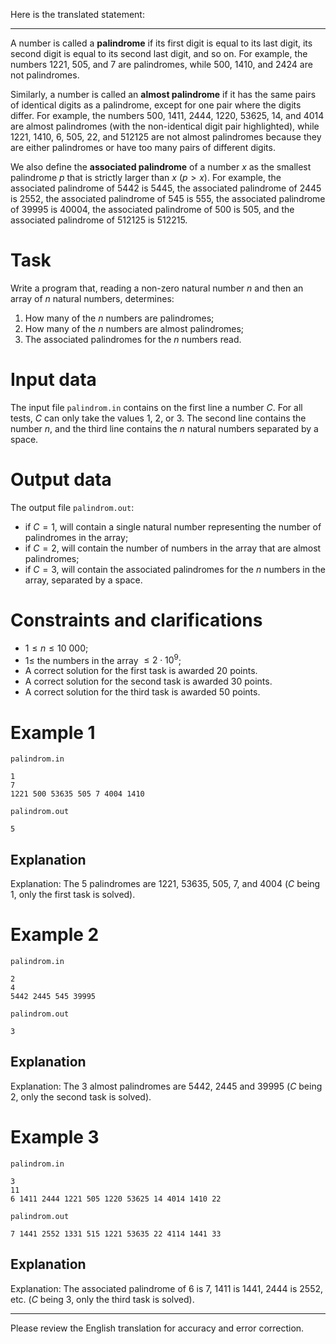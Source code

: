 Here is the translated statement:

---

A number is called a **palindrome** if its first digit is equal to its last digit, its second digit is equal to its second last digit, and so on. For example, the numbers $1221$, $505$, and $7$ are palindromes, while $500$, $1410$, and $2424$ are not palindromes.

Similarly, a number is called an **almost palindrome** if it has the same pairs of identical digits as a palindrome, except for one pair where the digits differ. For example, the numbers $500$, $1411$, $2444$, $1220$, $53625$, $14$, and $4014$ are almost palindromes (with the non-identical digit pair highlighted), while $1221$, $1410$, $6$, $505$, $22$, and $512125$ are not almost palindromes because they are either palindromes or have too many pairs of different digits.

We also define the **associated palindrome** of a number $x$ as the smallest palindrome $p$ that is strictly larger than $x$ ($p > x$). For example, the associated palindrome of $5442$ is $5445$, the associated palindrome of $2445$ is $2552$, the associated palindrome of $545$ is $555$, the associated palindrome of $39995$ is $40004$, the associated palindrome of $500$ is $505$, and the associated palindrome of $512125$ is $512215$.

# Task

Write a program that, reading a non-zero natural number $n$ and then an array of $n$ natural numbers, determines:

1. How many of the $n$ numbers are palindromes;
2. How many of the $n$ numbers are almost palindromes;
3. The associated palindromes for the $n$ numbers read.

# Input data

The input file `palindrom.in` contains on the first line a number $C$. For all tests, $C$ can only take the values $1$, $2$, or $3$. The second line contains the number $n$, and the third line contains the $n$ natural numbers separated by a space.

# Output data

The output file `palindrom.out`:

* if $C = 1$, will contain a single natural number representing the number of palindromes in the array;
* if $C = 2$, will contain the number of numbers in the array that are almost palindromes;
* if $C = 3$, will contain the associated palindromes for the $n$ numbers in the array, separated by a space.

# Constraints and clarifications

* $1 \leq n \leq 10 \ 000$;
* $1 \leq$ the numbers in the array $\leq 2 \cdot 10^9$;
* A correct solution for the first task is awarded $20$ points.
* A correct solution for the second task is awarded $30$ points.
* A correct solution for the third task is awarded $50$ points.

# Example 1

`palindrom.in`
```
1
7
1221 500 53635 505 7 4004 1410
```

`palindrom.out`
```
5
```

## Explanation

Explanation: The $5$ palindromes are $1221$, $53635$, $505$, $7$, and $4004$ ($C$ being $1$, only the first task is solved).

# Example 2

`palindrom.in`
```
2
4
5442 2445 545 39995
```

`palindrom.out`
```
3
```

## Explanation

Explanation: The $3$ almost palindromes are $5442$, $2445$ and $39995$ ($C$ being $2$, only the second task is solved).

# Example 3

`palindrom.in`
```
3
11
6 1411 2444 1221 505 1220 53625 14 4014 1410 22
```

`palindrom.out`
```
7 1441 2552 1331 515 1221 53635 22 4114 1441 33
```

## Explanation

Explanation: The associated palindrome of $6$ is $7$, $1411$ is $1441$, $2444$ is $2552$, etc. ($C$ being $3$, only the third task is solved).

---

Please review the English translation for accuracy and error correction.